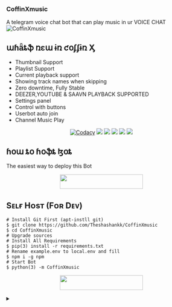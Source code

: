 ### CoffinXmusic
A telegram voice chat bot that can play music in ur VOICE CHAT
![CoffinXmusic](https://telegra.ph/file/448d719151a3d4d331281.jpg)

## աɦǟȶֆ ռɛա ɨռ  ƈօʄʄɨռ Ӽ
- Thumbnail Support
- Playlist Support
- Current playback support
- Showing track names when skipping
- Zero downtime, Fully Stable
- DEEZER,YOUTUBE & SAAVN PLAYBACK SUPPORTED
- Settings panel
- Control with buttons
- Userbot auto join
- Channel Music Play 

</p>
<p align="center">
    <a href="https://app.codacy.com/manual/theshashankk/CoffinXmusic/dashboard"> <img src="https://img.shields.io/codacy/grade/4d58f2a402b54aed8a7d95f7add45a81?color=brightgreen&logo=codacy&logoColor=green&style=for-the-badge" alt="Codacy" /></a>
    <a href="https://github.com/theshashankk/CoffinXmusic"> <img src="https://img.shields.io/github/repo-size/theshashankk/CoffinXmusic?color=orange&logo=github&logoColor=green&style=for-the-badge" /></a>
    <a href="https://github.com/theshashankk/CoffinXmusic/commits/theshashankk"> <img src="https://img.shields.io/github/last-commit/theshashankk/CoffinXmusic?color=brown&logo=github&logoColor=green&style=for-the-badge" /></a>
    <a href="https://github.com/theshashankk/CoffinXmusic/issues"> <img src="https://img.shields.io/github/issues/theshashankk/CoffinXmusic?color=blueviolet&logo=github&logoColor=green&style=for-the-badge" /></a>
    <a href="https://github.com/theshashankk/CoffinXmusic/network/members"> <img src="https://img.shields.io/github/forks/theshashankk/CoffinXmusic?color=red&logo=github&logoColor=green&style=for-the-badge" /></a>  
    <a href="https://pypi.org/project/pyrogram"> <img src="https://img.shields.io/pypi/v/pyrogram?color=yellow&label=pyrogram&logo=python&logoColor=green&style=for-the-badge" /></a>
</p>

## ɦօա ȶօ ɦօֆȶ ɮօȶ
The easiest way to deploy this Bot
<p align="center"><a href="https://heroku.com/deploy?template=https://github.com/theshashankk/CoffinXmusic"> <img src="https://img.shields.io/badge/Deploy%20To%20Heroku-V2-blue?style=for-the-badge&logo=heroku" width="220" height="38.45"/></a></p>

## Sᴇʟғ Hᴏsᴛ (Fᴏʀ Dᴇᴠ)
```
# Install Git First (apt-instll git)
$ git clone https://github.com/Theshashankk/CoffinXmusic
$ cd CoffinXmusic
# Upgrade sources
# Install All Requirements 
$ pip(3) install -r requirements.txt
# Rename example.env to local.env and fill
$ npm i -g npm
# Start Bot 
$ python(3) -m CoffinXmusic
```

<p align="center"><a href="https://github.com/theshashankk/CoffinXmusic/blob/main/bot_cmd.txt"> <img src="https://img.shields.io/badge/Command%20Of%20CoffinX-Op-orange?style=for-the-badge&logo=pyrogram" width="220" height="38.45"/></a></p>


<details> Credits
  <summary> <h4></h4> </summary>

- [InukaASiTH](https://github.com/InukaAsith): Dev
- [Rojserbest](http://github.com/rojserbes): Dev
- [Wrench](https://github.com/EverythingSuckz/): Dev
- [QueenArzoo](https://github.com/QueenArzoo): Dev
- [lucifeermorningstar](https://github.com/lucifeermorningstar): Dev
- [AuraXNetwork](https://github.com/AuraXNetwork/AuraXMusicBot)
- [Hamker Cat](https://github.com/thehamkercat/)
- [Anjana-Ma](https://github.com/Anjana-Ma): 
- [ImJanindu](https://github.com/ImJanindu): 
- [Laky](https://github.com/Laky-64) & [Andrew](https://github.com/AndrewLaneX): PyTgCalls
- [Original Repo owners](https://github.com/suprojects/CallsMusic)
- [ShashankxD](https://github.com/theshashankk/CoffinX-V2) me
</details>
